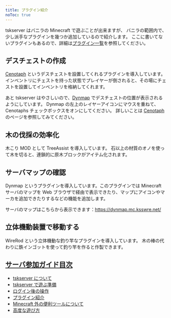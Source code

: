 ```yaml
---
title: プラグイン紹介
noToc: true
---
```


tskserver はバニラの Minecraft で遊ぶことが出来ますが、
バニラの範囲内で、少し派手なプラグインを幾つか追加しているので紹介します。
ここに書いてないプラグインもあるので、詳細は[プラグイン一覧](/plugins)を参照してください。

## デスチェストの作成
[Cenotaph](/plugins/cenotaph) というデスチェストを設置してくれるプラグインを導入しています。
インベントリにチェストを持った状態でプレイヤーが倒されると、その場にチェストを設置してインベントリを格納してくれます。

あと tskserver はやさしいので、[Dynmap](https://dynmap.mc.ksswre.net) でデスチェストの位置が表示されるようにしています。
Dynmap の左上のレイヤーアイコンにマウスを重ねて、Cenotaphs チェックボックスをオンにしてください。
詳しいことは [Cenotaph](/plugins/cenotaph) のページを参照してみてください。

## 木の伐採の効率化
木こり MOD として TreeAssist を導入しています。
石以上の材質のオノを使って木を切ると、連鎖的に原木ブロックがアイテム化されます。


## サーバマップの確認
Dynmap というプラグインを導入しています。このプラグインでは Minecraft サーバのマップを Web ブラウザで経由で表示できたり、マップにアイコンやマーカを追加できたりするなどの機能を追加します。

サーバのマップはこちらから表示できます：<https://dynmap.mc.ksswre.net/>


## 立体機動装置で移動する
WireRod という立体機動な釣り竿なプラグインを導入しています。
木の棒の代わりに鉄インゴットを使って釣り竿を作ると作製できます。


## [サーバ参加ガイド目次](/introduction)
* [tskserver について](/introduction/about)
* [tskserver で遊ぶ準備](/introduction/prepare)
* [ログイン後の操作](/introduction/day1)
* [プラグイン紹介](/introduction/plugins)
* [Minecraft 外の便利ツールについて](/introduction/tools)
* [高度な遊び方](/introduction/advanced)
